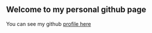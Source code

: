 ## Welcome to my personal github page

You can see my github [profile here](https://github.com/lucianobustos)
